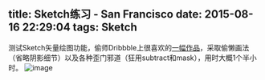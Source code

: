 title: Sketch练习 - San Francisco
date: 2015-08-16 22:29:04
tags: Sketch 
---
测试Sketch矢量绘图功能，偷师Dribbble上很喜欢的[一幅作品](https://dribbble.com/shots/2032002-Animated-illustrations-NY-and-SF)，采取偷懒画法（省略阴影细节）以及各种歪门邪道（狂用subtract和mask），用时大概1个半小时。
![image](http://7qn9uj.com1.z0.glb.clouddn.com/media/SF.png)

